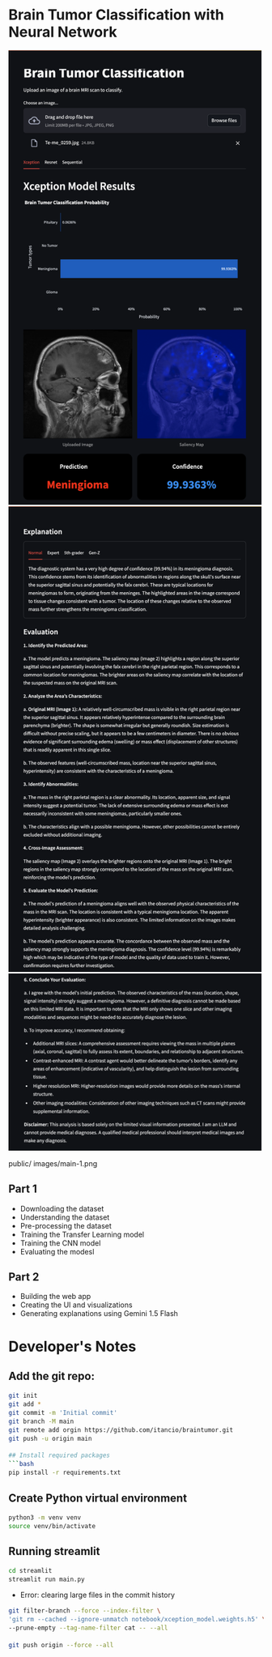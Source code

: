 # Brain Tumor Classification with Neural Network

<img src="https://github.com/itancio/braintumor2/blob/4796133b9797fac8d6234af22730595fedbf109d/public/%20images/main-1.png" width="500">
<img src="https://github.com/itancio/braintumor2/blob/4796133b9797fac8d6234af22730595fedbf109d/public/%20images/main-2.png" width="500">
<img src="https://github.com/itancio/braintumor2/blob/4796133b9797fac8d6234af22730595fedbf109d/public/%20images/main-3.png" width="500">

public/ images/main-1.png

## Part 1

- Downloading the dataset
- Understanding the dataset
- Pre-processing the dataset
- Training the Transfer Learning model
- Training the CNN model
- Evaluating the modesl

## Part 2

- Building the web app
- Creating the UI and visualizations
- Generating explanations using Gemini 1.5 Flash

# Developer's Notes

## Add the git repo:

````bash
git init
git add *
git commit -m 'Initial commit'
git branch -M main
git remote add orgin https://github.com/itancio/braintumor.git
git push -u origin main

## Install required packages
```bash
pip install -r requirements.txt
````

## Create Python virtual environment

```bash
python3 -m venv venv
source venv/bin/activate
```

## Running streamlit

```bash
cd streamlit
streamlit run main.py
```

- Error: clearing large files in the commit history

```bash
git filter-branch --force --index-filter \
'git rm --cached --ignore-unmatch notebook/xception_model.weights.h5' \
--prune-empty --tag-name-filter cat -- --all

git push origin --force --all
```
